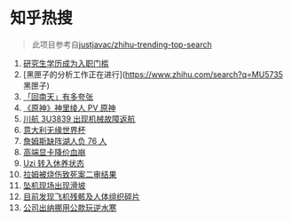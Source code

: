 # 知乎热搜

> 此项目参考自[justjavac/zhihu-trending-top-search](https://github.com/justjavac/zhihu-trending-top-search/blob/main/utils.ts)

<!-- BEGIN -->
  <!-- 最后更新时间:Fri Mar 25 2022 11:10:40 GMT+0000 (Coordinated Universal Time) -->
  1. [研究生学历成为入职门槛](https://www.zhihu.com/search?q=研究生学历)
1. [黑匣子的分析工作正在进行](https://www.zhihu.com/search?q=MU5735 黑匣子)
1. [「回南天」有多夸张](https://www.zhihu.com/search?q=回南天)
1. [《原神》神里绫人 PV 原神](https://www.zhihu.com/search?q=原神)
1. [川航 3U3839 出现机械故障返航](https://www.zhihu.com/search?q=四川航空)
1. [意大利无缘世界杯](https://www.zhihu.com/search?q=意大利无缘世界杯)
1. [詹姆斯缺阵湖人负 76 人](https://www.zhihu.com/search?q=湖人)
1. [高端显卡降价血崩](https://www.zhihu.com/search?q=显卡降价)
1. [Uzi 转入休养状态](https://www.zhihu.com/search?q=uzi)
1. [拉姆被烧伤致死案二审结果](https://www.zhihu.com/search?q=拉姆被烧伤致死案)
1. [坠机现场出现滑坡](https://www.zhihu.com/search?q=坠机现场山体滑坡)
1. [目前发现飞机残骸及人体组织碎片](https://www.zhihu.com/search?q=东航飞行事故进展)
1. [公司出纳挪用公款玩逆水寒](https://www.zhihu.com/search?q=逆水寒)
  <!-- END -->